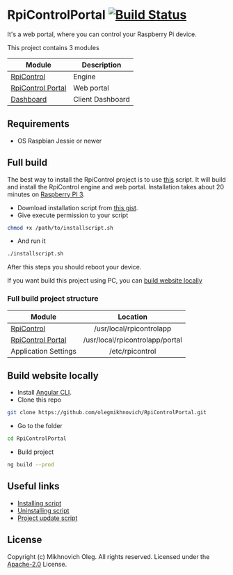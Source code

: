 # RpiControlPortal [![Build Status](https://travis-ci.org/olegmikhnovich/RpiControlPortal.svg?branch=master)](https://travis-ci.org/olegmikhnovich/RpiControlPortal)

It's a web portal, where you can control your Raspberry Pi device.

This project contains 3 modules

| Module        | Description     |
| ------------- |-----------------|
| [RpiControl](https://github.com/olegmikhnovich/RpiControl) | Engine |
| [RpiControl Portal](https://github.com/olegmikhnovich/RpiControlPortal)      | Web portal |
| [Dashboard](https://github.com/olegmikhnovich/RpiControlDashboard) | Client Dashboard |

## Requirements
* OS Raspbian Jessie or newer

## Full build
The best way to install the RpiControl project is to use [this](https://gist.github.com/olegmikhnovich/c73fa0e91fbaa15d15997fc901db895b) script.
It will build and install the RpiControl engine and web portal.
Installation takes about 20 minutes on [Raspberry PI 3](https://www.raspberrypi.org/products/raspberry-pi-3-model-b/).

* Download installation script from [this gist](https://gist.github.com/olegmikhnovich/c73fa0e91fbaa15d15997fc901db895b).
* Give execute permission to your script
```sh
chmod +x /path/to/installscript.sh
```
* And run it
```sh
./installscript.sh
```
After this steps you should reboot your device.

If you want build this project using PC, you can [build website locally](https://github.com/olegmikhnovich/RpiControl#build-website-locally)

### Full build project structure

| Module        | Location      |
| ------------- |:-------------:|
| [RpiControl](https://github.com/olegmikhnovich/RpiControl)      | /usr/local/rpicontrolapp |
| [RpiControl Portal](https://github.com/olegmikhnovich/RpiControlPortal)      | /usr/local/rpicontrolapp/portal      |
| Application Settings | /etc/rpicontrol      |

## Build website locally
* Install [Angular CLI](https://cli.angular.io/).
* Clone this repo
```sh
git clone https://github.com/olegmikhnovich/RpiControlPortal.git
```
* Go to the folder
```sh
cd RpiControlPortal
```
* Build project
```sh
ng build --prod
```

## Useful links
* [Installing script](https://gist.github.com/olegmikhnovich/c73fa0e91fbaa15d15997fc901db895b)
* [Uninstalling script](https://gist.github.com/olegmikhnovich/a51544fb61ef9b3c6589376668d6d009)
* [Project update script](https://gist.github.com/olegmikhnovich/84d8d0b4d31352c819de95ed343b4bfd)

## License
Copyright (c) Mikhnovich Oleg. All rights reserved.
Licensed under the [Apache-2.0](LICENSE) License.

